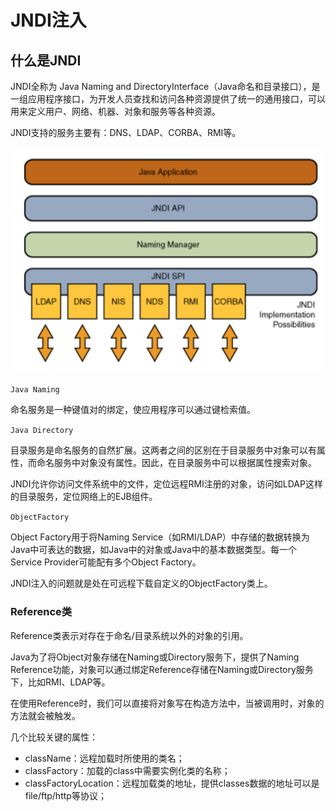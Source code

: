 # JNDI注入

## 什么是JNDI



JNDI全称为 Java Naming and DirectoryInterface（Java命名和目录接口），是一组应用程序接口，为开发人员查找和访问各种资源提供了统一的通用接口，可以用来定义用户、网络、机器、对象和服务等各种资源。

JNDI支持的服务主要有：DNS、LDAP、CORBA、RMI等。

![](img/1.png)

`Java Naming`

命名服务是一种键值对的绑定，使应用程序可以通过键检索值。

`Java Directory`

目录服务是命名服务的自然扩展。这两者之间的区别在于目录服务中对象可以有属性，而命名服务中对象没有属性。因此，在目录服务中可以根据属性搜索对象。

JNDI允许你访问文件系统中的文件，定位远程RMI注册的对象，访问如LDAP这样的目录服务，定位网络上的EJB组件。

`ObjectFactory`

Object Factory用于将Naming Service（如RMI/LDAP）中存储的数据转换为Java中可表达的数据，如Java中的对象或Java中的基本数据类型。每一个Service Provider可能配有多个Object Factory。

JNDI注入的问题就是处在可远程下载自定义的ObjectFactory类上。

### Reference类

Reference类表示对存在于命名/目录系统以外的对象的引用。

Java为了将Object对象存储在Naming或Directory服务下，提供了Naming Reference功能，对象可以通过绑定Reference存储在Naming或Directory服务下，比如RMI、LDAP等。

在使用Reference时，我们可以直接将对象写在构造方法中，当被调用时，对象的方法就会被触发。

几个比较关键的属性：

- className：远程加载时所使用的类名；
- classFactory：加载的class中需要实例化类的名称；
- classFactoryLocation：远程加载类的地址，提供classes数据的地址可以是file/ftp/http等协议；
